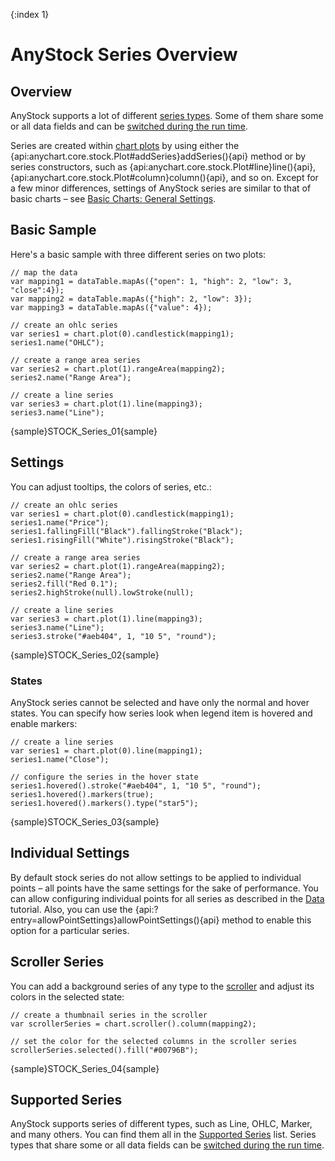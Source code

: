 {:index 1}

# AnyStock Series Overview

## Overview

AnyStock supports a lot of different [series types](Supported_Series). Some of them share some or all data fields and can be [switched during the run time](Series_Type).

Series are created within [chart plots](../Chart_Plots) by using either the {api:anychart.core.stock.Plot#addSeries}addSeries(){api} method or by series constructors, such as {api:anychart.core.stock.Plot#line}line(){api}, {api:anychart.core.stock.Plot#column}column(){api}, and so on. Except for a few minor differences, settings of AnyStock series are similar to that of basic charts – see [Basic Charts: General Settings](../../Basic_Charts/General_Settings).

## Basic Sample

Here's a basic sample with three different series on two plots: 

```
// map the data
var mapping1 = dataTable.mapAs({"open": 1, "high": 2, "low": 3, "close":4});
var mapping2 = dataTable.mapAs({"high": 2, "low": 3});    
var mapping3 = dataTable.mapAs({"value": 4});

// create an ohlc series
var series1 = chart.plot(0).candlestick(mapping1);
series1.name("OHLC");

// create a range area series
var series2 = chart.plot(1).rangeArea(mapping2);
series2.name("Range Area");

// create a line series
var series3 = chart.plot(1).line(mapping3);
series3.name("Line");
```

{sample}STOCK\_Series\_01{sample}

## Settings

You can adjust tooltips, the colors of series, etc.:

```
// create an ohlc series
var series1 = chart.plot(0).candlestick(mapping1);
series1.name("Price");
series1.fallingFill("Black").fallingStroke("Black");
series1.risingFill("White").risingStroke("Black");

// create a range area series
var series2 = chart.plot(1).rangeArea(mapping2);
series2.name("Range Area");
series2.fill("Red 0.1");
series2.highStroke(null).lowStroke(null);

// create a line series
var series3 = chart.plot(1).line(mapping3);
series3.name("Line");
series3.stroke("#aeb404", 1, "10 5", "round");
```

{sample}STOCK\_Series\_02{sample}

### States

AnyStock series cannot be selected and have only the normal and hover states. You can specify how series look when legend item is hovered and enable markers:

```
// create a line series
var series1 = chart.plot(0).line(mapping1);
series1.name("Close");

// configure the series in the hover state
series1.hovered().stroke("#aeb404", 1, "10 5", "round");
series1.hovered().markers(true);
series1.hovered().markers().type("star5");
```

{sample}STOCK\_Series\_03{sample}

## Individual Settings

By default stock series do not allow settings to be applied to individual points – all points have the same settings for the sake of performance. You can allow configuring individual points for all series as described in the [Data](../Data#individual_point_settings) tutorial. Also, you can use the {api:?entry=allowPointSettings}allowPointSettings(){api} method to enable this option for a particular series.

## Scroller Series

You can add a background series of any type to the [scroller](../Scroller) and adjust its colors in the selected state:

```
// create a thumbnail series in the scroller
var scrollerSeries = chart.scroller().column(mapping2);

// set the color for the selected columns in the scroller series
scrollerSeries.selected().fill("#00796B");
```

{sample}STOCK\_Series\_04{sample}

## Supported Series

AnyStock supports series of different types, such as Line, OHLC, Marker, and many others. You can find them all in the [Supported Series](Supported_Series) list. Series types that share some or all data fields can be [switched during the run time](Series_Type).